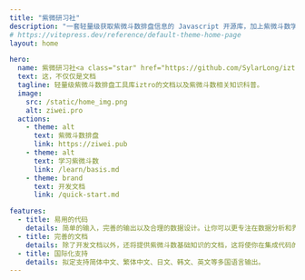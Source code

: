 ```yaml
---
title: "紫微研习社"
description: "一套轻量级获取紫微斗数排盘信息的 Javascript 开源库，加上紫微斗数学习和知识科普，打造一个适合大家的学习和使用紫微斗数的专业平台。"
# https://vitepress.dev/reference/default-theme-home-page
layout: home

hero:
  name: 紫微研习社<a class="star" href="https://github.com/SylarLong/iztro" target="_blank"><img src="https://img.shields.io/github/stars/sylarlong/iztro.svg?style=social&label=Star" alt="iztro" /></a>
  text: 这，不仅仅是文档
  tagline: 轻量级紫微斗数排盘工具库iztro的文档以及紫微斗数相关知识科普。
  image:
    src: /static/home_img.png
    alt: ziwei.pro
  actions:
    - theme: alt
      text: 紫微斗数排盘
      link: https://ziwei.pub
    - theme: alt
      text: 学习紫微斗数
      link: /learn/basis.md
    - theme: brand
      text: 开发文档
      link: /quick-start.md

features:
  - title: 易用的代码
    details: 简单的输入，完善的输出以及合理的数据设计。让你可以更专注在数据分析和界面设计上。
  - title: 完善的文档
    details: 除了开发文档以外，还将提供紫微斗数基础知识的文档，这将使你在集成代码的时候如虎添翼。
  - title: 国际化支持
    details: 拟定支持简体中文、繁体中文、日文、韩文、英文等多国语言输出。
---
```

